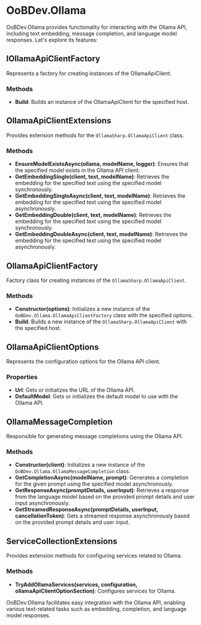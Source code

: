 # OoBDev.Ollama

OoBDev.Ollama provides functionality for interacting with the Ollama API, including text embedding, message completion, and language model responses. Let's explore its features:

## IOllamaApiClientFactory

Represents a factory for creating instances of the OllamaApiClient.

### Methods

- **Build**: Builds an instance of the OllamaApiClient for the specified host.

## OllamaApiClientExtensions

Provides extension methods for the `OllamaSharp.OllamaApiClient` class.

### Methods

- **EnsureModelExistsAsync(ollama, modelName, logger)**: Ensures that the specified model exists in the Ollama API client.
- **GetEmbeddingSingle(client, text, modelName)**: Retrieves the embedding for the specified text using the specified model synchronously.
- **GetEmbeddingSingleAsync(client, text, modelName)**: Retrieves the embedding for the specified text using the specified model asynchronously.
- **GetEmbeddingDouble(client, text, modelName)**: Retrieves the embedding for the specified text using the specified model synchronously.
- **GetEmbeddingDoubleAsync(client, text, modelName)**: Retrieves the embedding for the specified text using the specified model asynchronously.

## OllamaApiClientFactory

Factory class for creating instances of the `OllamaSharp.OllamaApiClient`.

### Methods

- **Constructor(options)**: Initializes a new instance of the `OoBDev.Ollama.OllamaApiClientFactory` class with the specified options.
- **Build**: Builds a new instance of the `OllamaSharp.OllamaApiClient` with the specified host.

## OllamaApiClientOptions

Represents the configuration options for the Ollama API client.

### Properties

- **Url**: Gets or initializes the URL of the Ollama API.
- **DefaultModel**: Gets or initializes the default model to use with the Ollama API.

## OllamaMessageCompletion

Responsible for generating message completions using the Ollama API.

### Methods

- **Constructor(client)**: Initializes a new instance of the `OoBDev.Ollama.OllamaMessageCompletion` class.
- **GetCompletionAsync(modelName, prompt)**: Generates a completion for the given prompt using the specified model asynchronously.
- **GetResponseAsync(promptDetails, userInput)**: Retrieves a response from the language model based on the provided prompt details and user input asynchronously.
- **GetStreamedResponseAsync(promptDetails, userInput, cancellationToken)**: Gets a streamed response asynchronously based on the provided prompt details and user input.

## ServiceCollectionExtensions

Provides extension methods for configuring services related to Ollama.

### Methods

- **TryAddOllamaServices(services, configuration, ollamaApiClientOptionSection)**: Configures services for Ollama.

OoBDev.Ollama facilitates easy integration with the Ollama API, enabling various text-related tasks such as embedding, completion, and language model responses.
